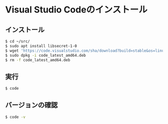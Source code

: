 # Visual Studio Codeのインストール

## インストール
```bash
$ cd ~/src/
$ sudo apt install libsecret-1-0
$ wget 'https://code.visualstudio.com/sha/download?build=stable&os=linux-deb-x64' -O code_latest_amd64.deb
$ sudo dpkg -i code_latest_amd64.deb
$ rm -f code_latest_amd64.deb
```

## 実行
```bash
$ code
```

## バージョンの確認
```bash
$ code -v
```
